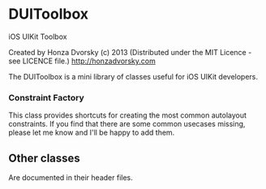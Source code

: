 DUIToolbox
==========

iOS UIKit Toolbox

Created by Honza Dvorsky (c) 2013 (Distributed under the MIT Licence - see LICENCE file.)
http://honzadvorsky.com

The DUIToolbox is a mini library of classes useful for iOS UIKit developers.

### Constraint Factory
This class provides shortcuts for creating the most common autolayout constraints. If you find that there are some common usecases missing, please let me know and I'll be happy to add them.

## Other classes
Are documented in their header files.